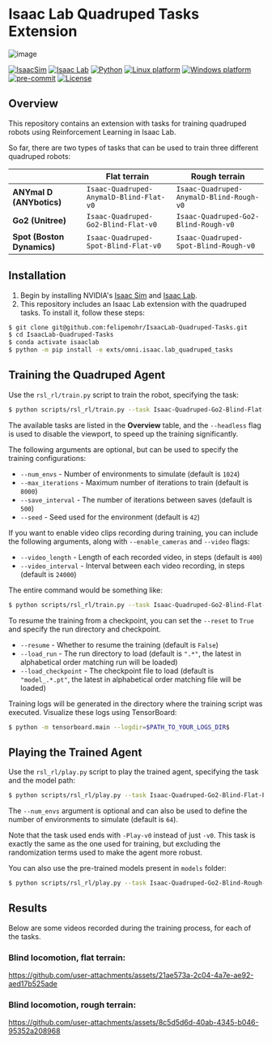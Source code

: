 # Isaac Lab Quadruped Tasks Extension

![image](https://github.com/user-attachments/assets/e2a0a26e-0f06-4eb7-8478-d726585dac94)

[![IsaacSim](https://img.shields.io/badge/IsaacSim-4.2.0-silver.svg)](https://docs.omniverse.nvidia.com/isaacsim/latest/overview.html)
[![Isaac Lab](https://img.shields.io/badge/IsaacLab-1.2.0-silver)](https://isaac-sim.github.io/IsaacLab)
[![Python](https://img.shields.io/badge/python-3.10-blue.svg)](https://docs.python.org/3/whatsnew/3.10.html)
[![Linux platform](https://img.shields.io/badge/platform-linux--64-orange.svg)](https://releases.ubuntu.com/20.04/)
[![Windows platform](https://img.shields.io/badge/platform-windows--64-orange.svg)](https://www.microsoft.com/en-us/)
[![pre-commit](https://img.shields.io/badge/pre--commit-enabled-brightgreen?logo=pre-commit&logoColor=white)](https://pre-commit.com/)
[![License](https://img.shields.io/badge/license-MIT-yellow.svg)](https://opensource.org/license/mit)

## Overview

This repository contains an extension with tasks for training quadruped robots using Reinforcement Learning in Isaac Lab.

So far, there are two types of tasks that can be used to train three different quadruped robots:

|                            | Flat terrain                            | Rough terrain                            |
| -------------------------- | --------------------------------------- | ---------------------------------------- |
| **ANYmal D (ANYbotics)**   | `Isaac-Quadruped-AnymalD-Blind-Flat-v0` | `Isaac-Quadruped-AnymalD-Blind-Rough-v0` |
| **Go2 (Unitree)**          | `Isaac-Quadruped-Go2-Blind-Flat-v0`     | `Isaac-Quadruped-Go2-Blind-Rough-v0`     |
| **Spot (Boston Dynamics)** | `Isaac-Quadruped-Spot-Blind-Flat-v0`    | `Isaac-Quadruped-Spot-Blind-Rough-v0`    |

## Installation
1. Begin by installing NVIDIA's [Isaac Sim](https://docs.omniverse.nvidia.com/isaacsim/latest/installation/install_workstation.html) and [Isaac Lab](https://isaac-sim.github.io/IsaacLab/source/setup/installation/binaries_installation.html).
2. This repository includes an Isaac Lab extension with the quadruped tasks. To install it, follow these steps:

```bash
$ git clone git@github.com:felipemohr/IsaacLab-Quadruped-Tasks.git
$ cd IsaacLab-Quadruped-Tasks
$ conda activate isaaclab
$ python -m pip install -e exts/omni.isaac.lab_quadruped_tasks
```

## Training the Quadruped Agent

Use the `rsl_rl/train.py` script to train the robot, specifying the task:

```bash
$ python scripts/rsl_rl/train.py --task Isaac-Quadruped-Go2-Blind-Flat-v0 --headless
```

The available tasks are listed in the **Overview** table, and the `--headless` flag is used to disable the viewport, to speed up the training significantly.

The following arguments are optional, but can be used to specify the training configurations:

- `--num_envs` - Number of environments to simulate (default is `1024`)
- `--max_iterations` - Maximum number of iterations to train (default is `8000`)
- `--save_interval` - The number of iterations between saves (default is `500`)
- `--seed` - Seed used for the environment (default is `42`)

If you want to enable video clips recording during training, you can include the following arguments, along with `--enable_cameras` and `--video` flags:

- `--video_length` - Length of each recorded video, in steps (default is `400`)
- `--video_interval` - Interval between each video recording, in steps (default is `24000`)

The entire command would be something like:

```bash
$ python scripts/rsl_rl/train.py --task Isaac-Quadruped-Go2-Blind-Flat-v0 --num_envs 1024 --max_iterations 8000 --save_interval 500 --seed 42 --headless --enable_cameras --video --video_length 400 --video_interval 24000
```

To resume the training from a checkpoint, you can set the `--reset` to `True` and specify the run directory and checkpoint.  

- `--resume` - Whether to resume the training (default is `False`)
- `--load_run` - The run directory to load (default is `".*"`, the latest in alphabetical order matching run will be loaded)
- `--load_checkpoint` - The checkpoint file to load (default is `"model_.*.pt"`, the latest in alphabetical order matching file will be loaded)

Training logs will be generated in the directory where the training script was executed. Visualize these logs using TensorBoard:

```bash
$ python -m tensorboard.main --logdir=$PATH_TO_YOUR_LOGS_DIR$
```

## Playing the Trained Agent

Use the `rsl_rl/play.py` script to play the trained agent, specifying the task and the model path:

```bash
$ python scripts/rsl_rl/play.py --task Isaac-Quadruped-Go2-Blind-Flat-Play-v0 --num_envs 64 --checkpoint_path logs/rsl_rl/go2_blind_flat/XXXX-XX-XX_XX-XX-XX/model_XXXX.pt
```

The `--num_envs` argument is optional and can also be used to define the number of environments to simulate (default is `64`).

Note that the task used ends with `-Play-v0` instead of just `-v0`. This task is exactly the same as the one used for training, but excluding the randomization terms used to make the agent more robust.

You can also use the pre-trained models present in `models` folder:

```bash
$ python scripts/rsl_rl/play.py --task Isaac-Quadruped-Go2-Blind-Rough-Play-v0 --checkpoint_path models/go2_blind_rough/model_8k.pt
```

## Results

Below are some videos recorded during the training process, for each of the tasks.

### Blind locomotion, flat terrain:

https://github.com/user-attachments/assets/21ae573a-2c04-4a7e-ae92-aed17b525ade

### Blind locomotion, rough terrain:

https://github.com/user-attachments/assets/8c5d5d6d-40ab-4345-b046-95352a208968

